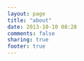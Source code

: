 ```yaml
---
layout: page
title: "about"
date: 2013-10-10 08:28
comments: false
sharing: true
footer: true
---
```


